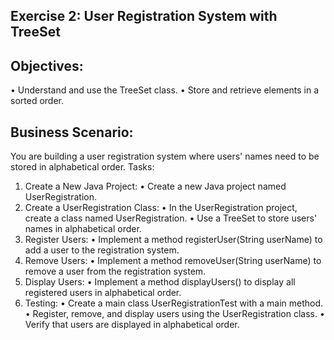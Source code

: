 ## Exercise 2: User Registration System with TreeSet

## Objectives:
•	Understand and use the TreeSet class.
•	Store and retrieve elements in a sorted order.

## Business Scenario: 
You are building a user registration system where users' names need to be stored in alphabetical order.
Tasks:
1.	Create a New Java Project:
•	Create a new Java project named UserRegistration.
2.	Create a UserRegistration Class:
•	In the UserRegistration project, create a class named UserRegistration.
•	Use a TreeSet<String> to store users' names in alphabetical order.
3.	Register Users:
•	Implement a method registerUser(String userName) to add a user to the registration system.
4.	Remove Users:
•	Implement a method removeUser(String userName) to remove a user from the registration system.
5.	Display Users:
•	Implement a method displayUsers() to display all registered users in alphabetical order.
6.	Testing:
•	Create a main class UserRegistrationTest with a main method.
•	Register, remove, and display users using the UserRegistration class.
•	Verify that users are displayed in alphabetical order.


